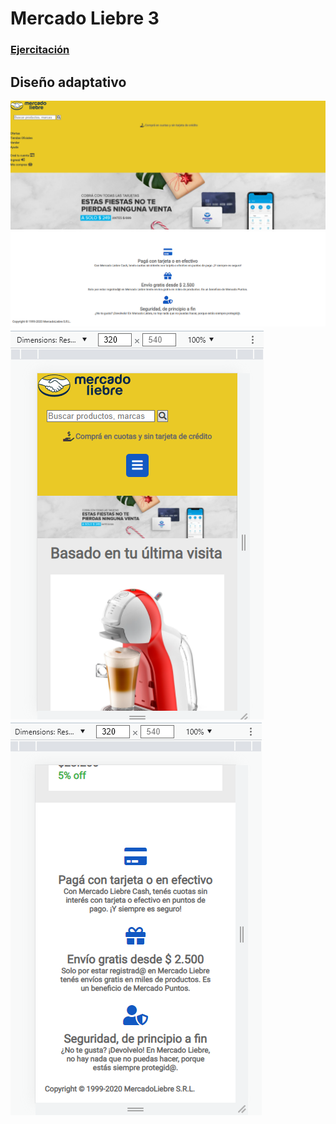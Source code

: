 # Mercado Liebre 3

### [Ejercitación](/git/ejercitacion.pdf)
## Diseño adaptativo
![1](/git/1.png)
![2](/git/2.png)
![3](/git/3.png)![4](/git/4.png)


